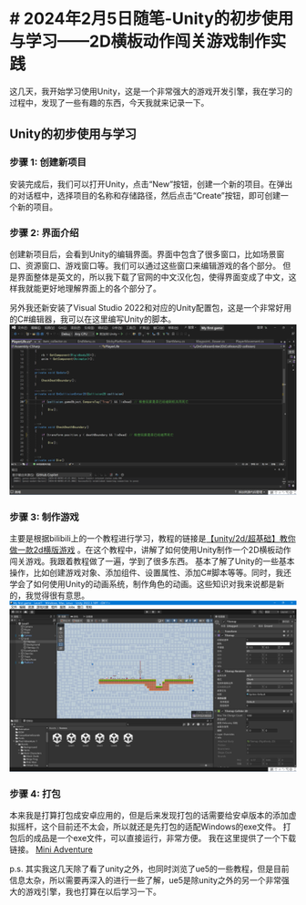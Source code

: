 #  # 2024年2月5日随笔-Unity的初步使用与学习——2D横板动作闯关游戏制作实践

这几天，我开始学习使用Unity，这是一个非常强大的游戏开发引擎，我在学习的过程中，发现了一些有趣的东西，今天我就来记录一下。

## Unity的初步使用与学习

### 步骤 1: 创建新项目

安装完成后，我们可以打开Unity，点击“New”按钮，创建一个新的项目。在弹出的对话框中，选择项目的名称和存储路径，然后点击“Create”按钮，即可创建一个新的项目。

### 步骤 2: 界面介绍

创建新项目后，会看到Unity的编辑界面。界面中包含了很多窗口，比如场景窗口、资源窗口、游戏窗口等。我们可以通过这些窗口来编辑游戏的各个部分。
但是界面整体是英文的，所以我下载了官网的中文汉化包，使得界面变成了中文，这样我就能更好地理解界面上的各个部分了。

另外我还新安装了Visual Studio 2022和对应的Unity配置包，这是一个非常好用的C#编辑器，我可以在这里编写Unity的脚本。
![](../散文随笔内容资源库/20240206随笔02.png)

### 步骤 3: 制作游戏

主要是根据bilibili上的一个教程进行学习，教程的链接是[【unity/2d/超基础】教你做一款2d横版游戏](https://www.bilibili.com/video/BV1k64y1N7MV/) 。在这个教程中，讲解了如何使用Unity制作一个2D横板动作闯关游戏。我跟着教程做了一遍，学到了很多东西。
基本了解了Unity的一些基本操作，比如创建游戏对象、添加组件、设置属性、添加C#脚本等等。同时，我还学会了如何使用Unity的动画系统，制作角色的动画。这些知识对我来说都是新的，我觉得很有意思。
![](../散文随笔内容资源库/20240206随笔01.png)
### 步骤 4: 打包

本来我是打算打包成安卓应用的，但是后来发现打包的话需要给安卓版本的添加虚拟摇杆，这个目前还不太会，所以就还是先打包的适配Windows的exe文件。
打包后的成品是一个exe文件，可以直接运行，非常方便。
我在这里提供了一个下载链接。
[Mini Adventure](https://drive.google.com/file/d/1DH3Vtx74FWxZFLoiF3DrRrwKizES7Zgd/view?usp=drive_link)

p.s. 其实我这几天除了看了unity之外，也同时浏览了ue5的一些教程，但是目前信息太杂，所以需要再深入的进行一些了解，ue5是除unity之外的另一个非常强大的游戏引擎，我也打算在以后学习一下。